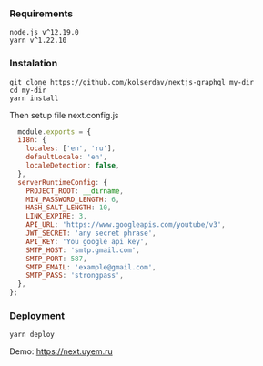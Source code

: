 ### Requirements

```
node.js v^12.19.0
yarn v^1.22.10
```

### Instalation

```
git clone https://github.com/kolserdav/nextjs-graphql my-dir
cd my-dir
yarn install
```

Then setup file next.config.js
```javascript
  module.exports = {
  i18n: {
    locales: ['en', 'ru'],
    defaultLocale: 'en',
    localeDetection: false,
  },
  serverRuntimeConfig: {
    PROJECT_ROOT: __dirname,
    MIN_PASSWORD_LENGTH: 6,
    HASH_SALT_LENGTH: 10,
    LINK_EXPIRE: 3,
    API_URL: 'https://www.googleapis.com/youtube/v3',
    JWT_SECRET: 'any secret phrase',
    API_KEY: 'You google api key',
    SMTP_HOST: 'smtp.gmail.com',
    SMTP_PORT: 587,
    SMTP_EMAIL: 'example@gmail.com',
    SMTP_PASS: 'strongpass',
  },
};

```

### Deployment

`yarn deploy`


Demo: https://next.uyem.ru
